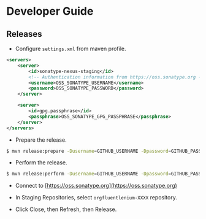 Developer Guide
===============

Releases
---------

- Configure `settings.xml` from maven profile.

```xml
<servers>
    <server>
        <id>sonatype-nexus-staging</id>
        <!-- Authentication information from https://oss.sonatype.org -->
        <username>OSS_SONATYPE_USERNAME</username>
        <password>OSS_SONATYPE_PASSWORD</password>
    </server>

    <server>
        <id>gpg.passphrase</id>
        <passphrase>OSS_SONATYPE_GPG_PASSPHRASE</passphrase>
    </server>
</servers>
```

- Prepare the release.

```bash
$ mvn release:prepare -Dusername=GITHUB_USERNAME -Dpassword=GITHUB_PASSWORD
```

- Perform the release.

```bash
$ mvn release:perform -Dusername=GITHUB_USERNAME -Dpassword=GITHUB_PASSWORD
```

- Connect to [https://oss.sonatype.org](https://oss.sonatype.org)

- In Staging Repositories, select ```orgfluentlenium-XXXX``` repository.

- Click Close, then Refresh, then Release.
